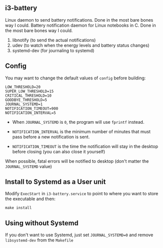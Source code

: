 ## i3-battery

Linux daemon to send battery notifications. Done in the most bare bones way I could.
Battery notification daemon for Linux notebooks in C. Done in the most bare bones way I could.

1. libnotify (to send the actual notifications)
2. udev (to watch when the energy levels and battery status changes)
3. systemd-dev (for journaling to systemd)

## Config

You may want to change the default values of `config` before building:

```
LOW_THRESHOLD=20
SUPER_LOW_THRESHOLD=15
CRITICAL_THRESHOLD=10
GOODBYE_THRESHOLD=5
JOURNAL_SYSTEMD=1
NOTIFICATION_TIMEOUT=900
NOTIFICATION_INTERVAL=5
```

* When `JOURNAL_SYSTEMD` is `0`, the program will use `fprintf` instead.

* `NOTIFICATION_INTERVAL` is the minimum number of minutes that must pass before a new notification is sent.

* `NOTIFICATION_TIMEOUT` is the time the notification will stay in the desktop before closing (you can also close it yourself)

When possible, fatal errors will be notified to desktop (don't matter the `JOURNAL_SYSTEMD` value)

## Install to Systemd as a User unit

Modify `ExecStart` in `i3-battery.service` to point to where you want to store the executable and then:

```
make install
```

## Using without Systemd

If you don't want to use Systemd, just set `JOURNAL_SYSTEMD=0` and remove `libsystemd-dev` from the `Makefile`
